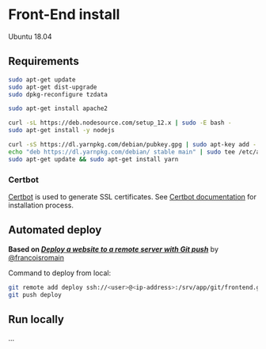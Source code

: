 # Front-End install

Ubuntu 18.04

## Requirements

```bash
sudo apt-get update
sudo apt-get dist-upgrade
sudo dpkg-reconfigure tzdata

sudo apt-get install apache2

curl -sL https://deb.nodesource.com/setup_12.x | sudo -E bash -
sudo apt-get install -y nodejs

curl -sS https://dl.yarnpkg.com/debian/pubkey.gpg | sudo apt-key add -
echo "deb https://dl.yarnpkg.com/debian/ stable main" | sudo tee /etc/apt/sources.list.d/yarn.list
sudo apt-get update && sudo apt-get install yarn
```

### Certbot

[Certbot](https://certbot.eff.org/) is used to generate SSL certificates.
See [Certbot documentation](https://certbot.eff.org/lets-encrypt/ubuntubionic-apache) for installation process.

## Automated deploy

**Based on [*Deploy a website to a remote server with Git push*](https://medium.com/@francoisromain/vps-deploy-with-git-fea605f1303b)** by [@francoisromain](https://github.com/francoisromain)

Command to deploy from local:
```bash
git remote add deploy ssh://<user>@<ip-address>:/srv/app/git/frontend.git
git push deploy
```

## Run locally

...
